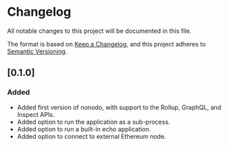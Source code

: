 # Changelog

All notable changes to this project will be documented in this file.

The format is based on [Keep a Changelog](https://keepachangelog.com/en/1.0.0/),
and this project adheres to [Semantic Versioning](https://semver.org/spec/v2.0.0.html).

## [0.1.0]

### Added

- Added first version of nonodo, with support to the Rollup, GraphQL, and Inspect APIs.
- Added option to run the application as a sub-process.
- Added option to run a built-in echo application.
- Added option to connect to external Ethereum node.
